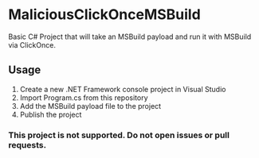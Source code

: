 # MaliciousClickOnceMSBuild
Basic C# Project that will take an MSBuild payload and run it with MSBuild via ClickOnce.

## Usage

1. Create a new .NET Framework console project in Visual Studio
2. Import Program.cs from this repository
3. Add the MSBuild payload file to the project
4. Publish the project

### This project is not supported. Do not open issues or pull requests. 